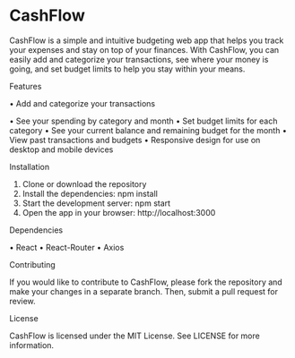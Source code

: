 # CashFlow

  CashFlow is a simple and intuitive budgeting web app that helps you track your expenses and stay on top of your finances. With CashFlow, you can easily add and categorize your transactions, see where your money is going, and set budget limits to help you stay within your means.

Features

• Add and categorize your transactions

• See your spending by category and month
• Set budget limits for each category
• See your current balance and remaining budget for the month
• View past transactions and budgets
• Responsive design for use on desktop and mobile devices

Installation

1. Clone or download the repository
2. Install the dependencies: npm install
3. Start the development server: npm start
4. Open the app in your browser: http://localhost:3000

Dependencies

• React
• React-Router
• Axios

Contributing

  If you would like to contribute to CashFlow, please fork the repository and make your changes in a separate branch. Then, submit a pull request for review.

License

  CashFlow is licensed under the MIT License. See LICENSE for more information.
